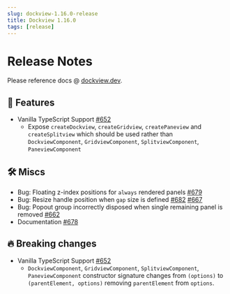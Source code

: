 ```yaml
---
slug: dockview-1.16.0-release
title: Dockview 1.16.0
tags: [release]
---
```


# Release Notes

Please reference docs @ [dockview.dev](https://dockview.dev).

## 🚀 Features

- Vanilla TypeScript Support [#652](https://github.com/mathuo/dockview/pull/652)
    - Expose `createDockview`, `createGridview`, `createPaneview` and `createSplitview` which should be used rather than `DockviewComponent`, `GridviewComponent`, `SplitviewComponent`, `PaneviewComponent`

## 🛠 Miscs

-   Bug: Floating z-index positions for `always` rendered panels [#679](https://github.com/mathuo/dockview/issues/679)
-   Bug: Resize handle position when `gap` size is defined [#682](https://github.com/mathuo/dockview/pull/682) [#667](https://github.com/mathuo/dockview/pull/667)
-   Bug: Popout group incorrectly disposed when single remaining panel is removed [#662](https://github.com/mathuo/dockview/pull/662)
-   Documentation [#678](https://github.com/mathuo/dockview/pull/678)

## 🔥 Breaking changes

- Vanilla TypeScript Support [#652](https://github.com/mathuo/dockview/pull/652)
    - `DockviewComponent`, `GridviewComponent`, `SplitviewComponent`, `PaneviewComponent` constructor signature changes from `(options)` to `(parentElement, options)` removing `parentElement` from `options`.
